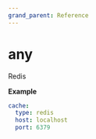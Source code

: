 ```yaml
---
grand_parent: Reference
---
```


# any

Redis


**Example**

```yaml
cache:
  type: redis
  host: localhost
  port: 6379

```


